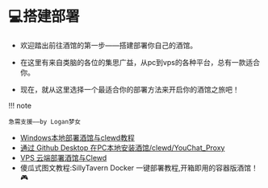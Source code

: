 # 💻搭建部署

- 欢迎踏出前往酒馆的第一步——搭建部署你自己的酒馆。

- 在这里有来自类脑的各位的集思广益，从pc到vps的各种平台，总有一款适合你。

- 现在，就从这里选择一个最适合你的部署方法来开启你的酒馆之旅吧！

!!! note

	急需支援——by Logan梦女

- [Windows本地部署酒馆与clewd教程](silly.md)
- [通过 Github Desktop 在PC本地安装酒馆/clewd/YouChat_Proxy](gitdesk.md)
- [VPS 云端部署酒馆与Clewd](vps.md)
- 傻瓜式图文教程:SillyTavern Docker 一键部署教程,开箱即用的容器版酒馆！🎮
